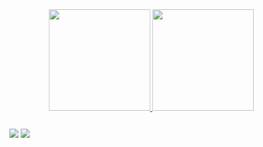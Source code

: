 <div align="center">
  <a href="https://github.com/ScParis">
   <img height="180em" src="https://github-readme-stats.vercel.app/api?username=ScParis&theme=dark&show_icons=true&include_all_commits=true&count_private=true"/>
  <img height="180em" src="https://github-readme-stats.vercel.app/api/top-langs/?username=ScParis&layout=compact&theme=dark"/>
</div>
  
##
  
<div>
  <a href="https://www.linkedin.com/in/scherman-paris/" target="_blank"><img src="https://img.shields.io/badge/-LinkedIn-%230077B5?style=for-the-badge&logo=linkedin&logoColor=white" target="_blank"></a>    
  <a href = "mailto:schpariss@gmail.com"><img src="https://img.shields.io/badge/Gmail-D14836?style=for-the-badge&logo=gmail&logoColor=white" target="_blank"></a>
</div>
